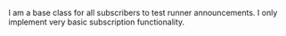 I am a base class for all subscribers to test runner announcements. I only implement very basic subscription functionality.